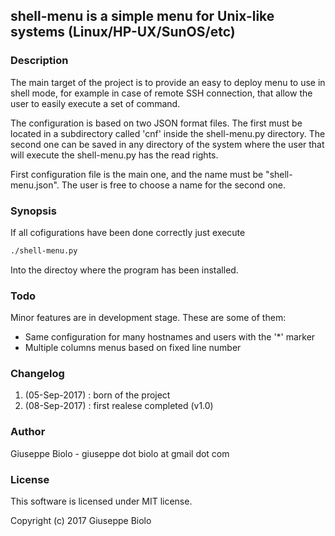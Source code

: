 ## shell-menu is a simple menu for Unix-like systems (Linux/HP-UX/SunOS/etc)

### Description

The main target of the project is to provide an easy to deploy menu to use in
shell mode, for example in case of remote SSH connection, that allow the user
to easily execute a set of command.

The configuration is based on two JSON format files. The first must be located
in a subdirectory called 'cnf' inside the shell-menu.py directory.
The second one can be saved in any directory of the system where the user that
will execute the shell-menu.py has the read rights.

First configuration file is the main one, and the name must be "shell-menu.json".
The user is free to choose a name for the second one.

### Synopsis

If all cofigurations have been done correctly just execute

```markdown
./shell-menu.py
```

Into the directoy where the program has been installed.

### Todo

Minor features are in development stage. These are some of them:
- Same configuration for many hostnames and users with the '*' marker
- Multiple columns menus based on fixed line number

### Changelog

1. (05-Sep-2017) : born of the project
2. (08-Sep-2017) : first realese completed (v1.0)

### Author

Giuseppe Biolo - giuseppe dot biolo at gmail dot com

### License

This software is licensed under MIT license.

Copyright (c) 2017 Giuseppe Biolo
